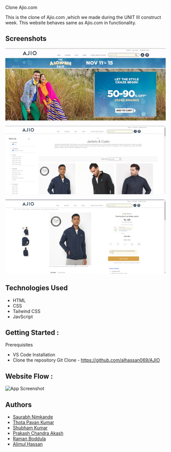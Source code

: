 Clone Ajio.com

This is the clone of Ajio.com ,which we made during the UNIT III construct week. This website behaves same as Ajio.com in functionality.

## Screenshots

![App Screenshot](images/img22.GIF)

![App Screenshot](images/img33.png)

![App Screenshot](images/img45.png)

## Technologies Used

- HTML
- CSS
- Tailwind CSS
- JavScript

## Getting Started :

Prerequisites

- VS Code
  Installation
- Clone the repository
  Git Clone - https://github.com/alhassan069/AJIO

## Website Flow :

![App Screenshot](images/img55.GIF)

## Authors

- [Saurabh Nimkande](https://github.com/saurabhnimkande)
- [Thota Pavan Kumar](https://github.com/ThotaPavanKumar)
- [Shubham Kumar](https://github.com/shubhamkr0412)
- [Prakash Chandra Akash](https://github.com/impcakash)
- [Raman Boddula](https://github.com/raman-boddula)
- [Alimul Hassan](https://github.com/alhassan069)
